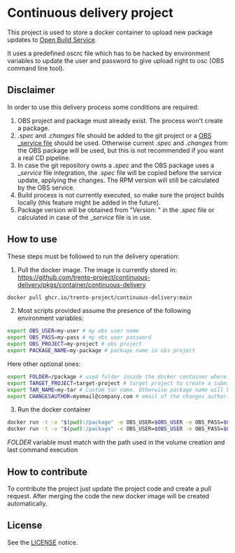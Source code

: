# Continuous delivery project

This project is used to store a docker container to upload new package updates
to [Open Build Service](https://openbuildservice.org/).

It uses a predefined oscrc file which has to be hacked by environment variables
to update the user and password to give upload right to osc (OBS command line
tool).

## Disclaimer

In order to use this delivery process some conditions are required:

1. OBS project and package must already exist. The process won't create a package.
2. _.spec_ and _.changes_ file should be added to the git project or a
   [OBS _service file](https://en.opensuse.org/openSUSE:Build_Service_Concept_SourceService) should be used. Otherwise current
   _.spec_ and _.changes_ from the OBS package will be used, but this is not recommended if you want a real CD pipeline.
3. In case the git repository owns a _.spec_ and the OBS package uses a __service_ file integration, the _.spec_ file will be copied
   before the service update, applying the changes. The RPM version will still be calculated by the OBS service.
4. Build process is not currently executed, so make sure the project builds
locally (this feature might be added in the future).
5. Package version will be obtained from "Version: " in the _.spec_ file or calculated in case of the __service_ file is in use.

## How to use

These steps must be followed to run the delivery operation:

1. Pull the docker image. The image is currently stored in: <https://github.com/trento-project/continuous-delivery/pkgs/container/continuous-delivery>

```bash
docker pull ghcr.io/trento-project/continuous-delivery:main
```

2. Most scripts provided assume the presence of the following environment variables:

```bash
export OBS_USER=my-user # my obs user name
export OBS_PASS=my-pass # my obs user password
export OBS_PROJECT=my-project # obs project
export PACKAGE_NAME=my-package # package name in obs project
```

Here other optional ones:

```bash
export FOLDER=/package # used folder inside the docker container where our code is located
export TARGET_PROJECT=target-project # target project to create a submit request. If not set submission will b skipped
export TAR_NAME=my-tar # Custom tar name. Otherwise package name will be used
export CHANGESAUTHOR=myemail@company.com # email of the changes author.
```

3. Run the docker container

```bash
docker run -t -v "$(pwd):/package" -e OBS_USER=$OBS_USER -e OBS_PASS=$OBS_PASS -e OBS_PROJECT=$OBS_PROJECT -e PACKAGE_NAME=$PACKAGE_NAME ghcr.io/trento-project/continuous-delivery:main /bin/bash -c "cd /package;/scripts/upload.sh"
docker run -t -v "$(pwd):/package" -e OBS_USER=$OBS_USER -e OBS_PASS=$OBS_PASS -e OBS_PROJECT=$OBS_PROJECT -e PACKAGE_NAME=$PACKAGE_NAME ghcr.io/trento-project/continuous-delivery:main /bin/bash -c "cd /package;/scripts/submit.sh"
```

_FOLDER_ variable must match with the path used in the volume creation and last
command execution

## How to contribute

To contribute the project just update the project code and create a pull request.
After merging the code the new docker image will be created automatically.

## License

See the [LICENSE](LICENSE) notice.
